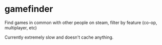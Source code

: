 gamefinder
==========
Find games in common with other people on steam, filter by feature (co-op, multiplayer, etc)

Currently extremely slow and doesn't cache anything.
